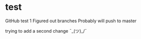 # test


GitHub test 1
Figured out branches
Probably will push to master

trying to add a second change
¯\_(ツ)_/¯
